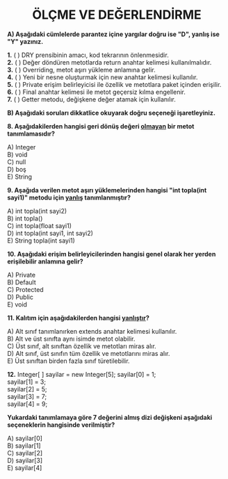 <h1 style="text-align:center;">ÖLÇME VE DEĞERLENDİRME</h1>

**A) Aşağıdaki cümlelerde parantez içine yargılar doğru ise "D", yanlış ise "Y" yazınız.**

**1.** ( ) DRY prensibinin amacı, kod tekrarının önlenmesidir.\
**2.** ( ) Değer döndüren metotlarda return anahtar kelimesi kullanılmalıdır.\
**3.** ( ) Overriding, metot aşırı yükleme anlamına gelir.\
**4.** ( ) Yeni bir nesne oluşturmak için new anahtar kelimesi kullanılır.\
**5.** ( ) Private erişim belirleyicisi ile özellik ve metotlara paket içinden erişilir.\
**6.** ( ) Final anahtar kelimesi ile metot geçersiz kılma engellenir.\
**7.** ( ) Getter metodu, değişkene değer atamak için kullanılır.

**B) Aşağıdaki soruları dikkatlice okuyarak doğru seçeneği işaretleyiniz.**

**8. Aşağıdakilerden hangisi geri dönüş değeri <u>olmayan</u> bir metot tanımlamasıdır?**

A) Integer \
B) void\
C) null\
D) boş\
E) String

**9. Aşağıda verilen metot aşırı yüklemelerinden hangisi "int topla(int sayi1)" metodu için <u>yanlış</u> tanımlanmıştır?**

A) int topla(int sayi2) \
B) int topla()\
C) int topla(float sayi1) \
D) int topla(int sayi1, int sayi2)\
E) String topla(int sayi1)

**10. Aşağıdaki erişim belirleyicilerinden hangisi genel olarak her yerden erişilebilir anlamına gelir?**

A) Private \
B) Default\
C) Protected \
D) Public\
E) void

**11. Kalıtım için aşağıdakilerden hangisi <u>yanlıştır</u>?**

A) Alt sınıf tanımlanırken extends anahtar kelimesi kullanılır.\
B) Alt ve üst sınıfta aynı isimde metot olabilir.\
C) Üst sınıf, alt sınıftan özellik ve metotları miras alır.\
D) Alt sınıf, üst sınıfın tüm özellik ve metotlarını miras alır.\
E) Üst sınıftan birden fazla sınıf türetilebilir.

**12.** Integer[ ] sayilar = new Integer[5];
sayilar[0] = 1;\
sayilar[1] = 3;\
sayilar[2] = 5;\
sayilar[3] = 7;\
sayilar[4] = 9;

**Yukardaki tanımlamaya göre 7 değerini almış dizi değişkeni aşağıdaki seçeneklerin hangisinde verilmiştir?**

A) sayilar[0]\
B) sayilar[1]\
C) sayilar[2]\
D) sayilar[3]\
E) sayilar[4]